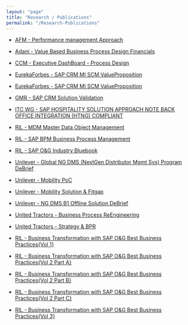 ```yaml
---
layout: "page"
title: "Research / Publications"
permalink: "/Research-Publications"
---
```

- [AFM - Performance management Approach](https://github.com/cujjal/myPublication/blob/master/AFM%20-%20Performance%20management%20Approach_2011%20.pdf)

- [Adani - Value Based Business Process Design Financials](https://github.com/cujjal/myPublication/blob/master/Adani%20-%20Value%20Based%20Business%20Process%20Design%20Financials-2011.pdf)
- [CCM - Executive DashBoard - Process Design](https://github.com/cujjal/myPublication/blob/master/CCM%20-%20Executive%20DashBoard%20-%20Process%20Design%20Review.pdf)
- [EurekaForbes - SAP CRM MI SCM ValueProposition](https://github.com/cujjal/myPublication/blob/master/EurekaForbes%20-%20SAP%20CRM%20MI%20SCM%20ValueProposition%20-%20Board%20presentation%20(Annexures).pdf)

- [EurekaForbes - SAP CRM MI SCM ValueProposition](https://github.com/cujjal/myPublication/blob/master/EurekaForbes%20-%20SAP%20CRM%20MI%20SCM%20ValueProposition%20-%20Board%20presentation(Ujjal).pdf)

- [GMR - SAP CRM Solution Validation](https://github.com/cujjal/myPublication/blob/master/GMR%20-%20SAP%20CRM%20Solution%20Validation%20Workshop.pdf)

- [ITC WG - SAP HOSPITALITY SOLUTION APPROACH NOTE BACK OFFICE INTEGRATION (HTNG) COMPLIANT](https://github.com/cujjal/myPublication/blob/master/ITC%20WG%20-%20SAP%20HOSPITALITY%20SOLUTION%20APPROACH%20NOTE%20BACK%20OFFICE%20INTEGRATION%20%20(HTNG)%20COMPLIANT.pdf)

- [RIL - MDM Master Data Object Management](https://github.com/cujjal/myPublication/blob/master/RIL%20-%20MDM%20Master%20Data%20Object%20Management.pdf)

- [RIL - SAP BPM Business Process Management](https://github.com/cujjal/myPublication/blob/master/RIL%20-%20SAP%20BPM%20Business%20Process%20Management.pdf)


- [RIL - SAP O&G Industry Bluebook](https://github.com/cujjal/myPublication/blob/master/RIL%20-%20SAP%20O%26G%20Industry%20Bluebook%20(Ujjal%20Chakraborty).pdf)


- [Unilever - Global NG DMS (NextGen Distributor Mgmt Sys) Program DeBrief](https://github.com/cujjal/myPublication/blob/master/Unilever%20-%20Global%20NG%20DMS%20(NextGen%20Distributor%20Mgmt%20Sys)%20Program%20DeBrief.pdf)


- [Unilever - Mobility PoC](https://github.com/cujjal/myPublication/blob/master/Unilever%20-%20Mobility%20PoC%20_%202011.pdf)


- [Unilever - Mobility Solution & Fitgap](https://github.com/cujjal/myPublication/blob/master/Unilever%20-%20Mobility%20Solution%20%26%20Fitgap-2011.pdf)


- [Unilever - NG DMS B1 Offline Solution DeBrief](https://github.com/cujjal/myPublication/blob/master/Unilever%20-%20NG%20DMS%20B1%20Offline%20Solution%20DeBrief.pdf)


- [United Tractors - Business Process ReEngineering](https://github.com/cujjal/myPublication/blob/master/United%20Tractors%20-%20Business%20Process%20ReEngineering_2011.pdf)


- [United Tractors - Strategy & BPR](https://github.com/cujjal/myPublication/blob/master/United%20Tractors%20-%20Strategy%20%26%20BPR%20Executive%20Workshop_2011.pdf)


- [RIL - Business Transformation with SAP O&G Best Business Practices{Vol 1}](https://github.com/cujjal/myPublication/blob/master/Z01%20RIL%20Executive%20Board%20Presentation%20-%20Business%20Transformation%20with%20SAP%20O%26G%20Best%20Business%20Practices%7BVol%201%5D.pdf)


- [RIL - Business Transformation with SAP O&G Best Business Practices{Vol 2 Part A}](https://github.com/cujjal/myPublication/blob/master/Z02A%20RIL%20Executive%20Board%20Presentation%20-%20Business%20Transformation%20with%20SAP%20O%26G%20Best%20Business%20Practices%7BVol%202%20Part%20A%5D.pdf)


- [RIL - Business Transformation with SAP O&G Best Business Practices{Vol 2 Part B}](https://github.com/cujjal/myPublication/blob/master/Z02B%20RIL%20Executive%20Board%20Presentation%20-%20Business%20Transformation%20with%20SAP%20O%26G%20Best%20Business%20Practices%7BVol%202%20Part%20B%5D.pdf)


- [RIL - Business Transformation with SAP O&G Best Business Practices{Vol 2 Part C}](https://github.com/cujjal/myPublication/blob/master/Z02C%20RIL%20Executive%20Board%20Presentation%20-%20Business%20Transformation%20with%20SAP%20O%26G%20Best%20Business%20Practices%7BVol%202%20Part%20C%5D.pdf)


- [RIL - Business Transformation with SAP O&G Best Business Practices{Vol 3}](https://github.com/cujjal/myPublication/blob/master/Z03%20RIL%20Executive%20Board%20Presentation%20-%20Business%20Transformation%20with%20SAP%20O%26G%20Best%20Business%20Practices%7BVol%203%5D.pdf)
